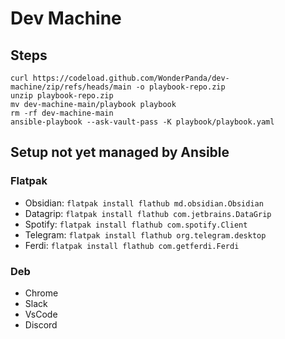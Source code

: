 # Dev Machine

## Steps

```shell
curl https://codeload.github.com/WonderPanda/dev-machine/zip/refs/heads/main -o playbook-repo.zip
unzip playbook-repo.zip
mv dev-machine-main/playbook playbook
rm -rf dev-machine-main
ansible-playbook --ask-vault-pass -K playbook/playbook.yaml
```

## Setup not yet managed by Ansible

### Flatpak

- Obsidian: `flatpak install flathub md.obsidian.Obsidian`
- Datagrip: `flatpak install flathub com.jetbrains.DataGrip`
- Spotify: `flatpak install flathub com.spotify.Client`
- Telegram: `flatpak install flathub org.telegram.desktop`
- Ferdi: `flatpak install flathub com.getferdi.Ferdi`

### Deb

- Chrome
- Slack
- VsCode
- Discord
